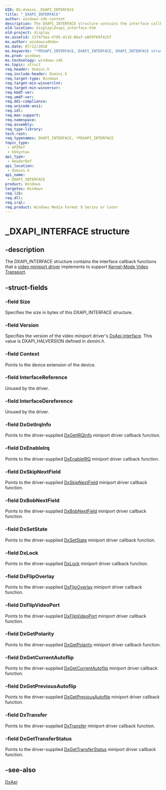 ```yaml
---
UID: NS:dxmini._DXAPI_INTERFACE
title: "_DXAPI_INTERFACE"
author: windows-sdk-content
description: The DXAPI_INTERFACE structure contains the interface callback functions that a video miniport driver implements to support Kernel-Mode Video Transport.
old-location: display\dxapi_interface.htm
old-project: display
ms.assetid: 137473ea-4785-4118-86af-a859f69f425f
ms.author: windowssdkdev
ms.date: 07/12/2018
ms.keywords: "*PDXAPI_INTERFACE, DXAPI_INTERFACE, DXAPI_INTERFACE structure [Display Devices], PDXAPI_INTERFACE, PDXAPI_INTERFACE structure pointer [Display Devices], _DXAPI_INTERFACE, ddstrcts_99854747-7e4c-4a5a-9252-13f56abdffbc.xml, display.dxapi_interface, dxmini/DXAPI_INTERFACE, dxmini/PDXAPI_INTERFACE"
ms.prod: windows
ms.technology: windows-sdk
ms.topic: struct
req.header: dxmini.h
req.include-header: Dxmini.h
req.target-type: Windows
req.target-min-winverclnt: 
req.target-min-winversvr: 
req.kmdf-ver: 
req.umdf-ver: 
req.ddi-compliance: 
req.unicode-ansi: 
req.idl: 
req.max-support: 
req.namespace: 
req.assembly: 
req.type-library: 
tech.root: 
req.typenames: DXAPI_INTERFACE, *PDXAPI_INTERFACE
topic_type:
 - APIRef
 - kbSyntax
api_type:
 - HeaderDef
api_location:
 - dxmini.h
api_name:
 - DXAPI_INTERFACE
product: Windows
targetos: Windows
req.lib: 
req.dll: 
req.irql: 
req.product: Windows Media Format 9 Series or later
---
```


# _DXAPI_INTERFACE structure


## -description


The DXAPI_INTERFACE structure contains the interface callback functions that a <a href="https://msdn.microsoft.com/3a540bfe-f340-4f12-acee-323b97683074">video miniport driver</a> implements to support <a href="https://msdn.microsoft.com/3acaabc7-8d9f-441b-9170-2e5a4e0ce114">Kernel-Mode Video Transport</a>.


## -struct-fields




### -field Size

Specifies the size in bytes of this DXAPI_INTERFACE structure.


### -field Version

Specifies the version of the video miniport driver's <a href="https://msdn.microsoft.com/cfe77d14-32d2-44b7-8121-20ae7e4fe79e">DxApi interface</a>. This value is DXAPI_HALVERSION defined in <i>dxmini.h</i>.


### -field Context

Points to the device extension of the device. 


### -field InterfaceReference

Unused by the driver. 


### -field InterfaceDereference

Unused by the driver. 


### -field DxGetIrqInfo

Points to the driver-supplied <a href="https://msdn.microsoft.com/bc7463ab-1cb1-4ce5-a929-1513507a16ff">DxGetIRQInfo</a> miniport driver callback function.


### -field DxEnableIrq

Points to the driver-supplied <a href="https://msdn.microsoft.com/31762a21-e604-4c95-b46c-224b39ab5ac8">DxEnableIRQ</a> miniport driver callback function.


### -field DxSkipNextField

Points to the driver-supplied <a href="https://msdn.microsoft.com/da19c8dc-fef5-41e6-b032-2a0ae05a73da">DxSkipNextField</a> miniport driver callback function.


### -field DxBobNextField

Points to the driver-supplied <a href="https://msdn.microsoft.com/5daafc0c-2a6d-45e2-8403-d54cb383b3b7">DxBobNextField</a> miniport driver callback function.


### -field DxSetState

Points to the driver-supplied <a href="https://msdn.microsoft.com/f2d7f248-017e-4375-b0a0-49de65192511">DxSetState</a> miniport driver callback function.


### -field DxLock

Points to the driver-supplied <a href="https://msdn.microsoft.com/1eeeb68b-9098-4030-924a-634e79c3e682">DxLock</a> miniport driver callback function.


### -field DxFlipOverlay

Points to the driver-supplied <a href="https://msdn.microsoft.com/7674f853-e5ea-44c7-b5ed-5fd90bfa1bcb">DxFlipOverlay</a> miniport driver callback function.


### -field DxFlipVideoPort

Points to the driver-supplied <a href="https://msdn.microsoft.com/d6047c90-1163-475a-a55b-95ccb0570e3e">DxFlipVideoPort</a> miniport driver callback function.


### -field DxGetPolarity

Points to the driver-supplied <a href="https://msdn.microsoft.com/9bce3093-8dcd-4e91-8e20-5558f2dcce75">DxGetPolarity</a> miniport driver callback function.


### -field DxGetCurrentAutoflip

Points to the driver-supplied <a href="https://msdn.microsoft.com/25010ffb-893f-401f-8883-f5a08e7014bf">DxGetCurrentAutoflip</a> miniport driver callback function.


### -field DxGetPreviousAutoflip

Points to the driver-supplied <a href="https://msdn.microsoft.com/3b19e4be-413c-4014-b414-cb2ba3e14b14">DxGetPreviousAutoflip</a> miniport driver callback function.


### -field DxTransfer

Points to the driver-supplied <a href="https://msdn.microsoft.com/62e1a5f6-9777-4acf-a531-b3554eaf89a6">DxTransfer</a> miniport driver callback function.


### -field DxGetTransferStatus

Points to the driver-supplied <a href="https://msdn.microsoft.com/e33ec8f0-2d1c-42cf-8b82-8f316f52e2a8">DxGetTransferStatus</a> miniport driver callback function.


## -see-also




<a href="https://msdn.microsoft.com/library/windows/hardware/ff557364">DxApi</a>
 

 

